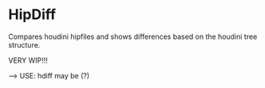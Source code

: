 # HipDiff
Compares houdini hipfiles and shows differences based on the houdini tree structure. 

VERY WIP!!!


--> USE: hdiff may be (?)
